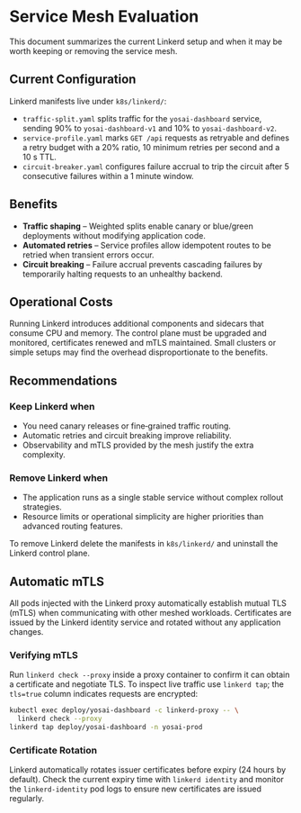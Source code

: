 # Service Mesh Evaluation

This document summarizes the current Linkerd setup and when it may be worth keeping or removing the service mesh.

## Current Configuration

Linkerd manifests live under `k8s/linkerd/`:

- `traffic-split.yaml` splits traffic for the `yosai-dashboard` service, sending 90% to `yosai-dashboard-v1` and 10% to `yosai-dashboard-v2`.
- `service-profile.yaml` marks `GET /api` requests as retryable and defines a retry budget with a 20% ratio, 10 minimum retries per second and a 10&nbsp;s TTL.
- `circuit-breaker.yaml` configures failure accrual to trip the circuit after 5 consecutive failures within a 1&nbsp;minute window.

## Benefits

- **Traffic shaping** – Weighted splits enable canary or blue/green deployments without modifying application code.
- **Automated retries** – Service profiles allow idempotent routes to be retried when transient errors occur.
- **Circuit breaking** – Failure accrual prevents cascading failures by temporarily halting requests to an unhealthy backend.

## Operational Costs

Running Linkerd introduces additional components and sidecars that consume CPU and memory. The control plane must be upgraded and monitored, certificates renewed and mTLS maintained. Small clusters or simple setups may find the overhead disproportionate to the benefits.

## Recommendations

### Keep Linkerd when

- You need canary releases or fine‑grained traffic routing.
- Automatic retries and circuit breaking improve reliability.
- Observability and mTLS provided by the mesh justify the extra complexity.

### Remove Linkerd when

- The application runs as a single stable service without complex rollout strategies.
- Resource limits or operational simplicity are higher priorities than advanced routing features.

To remove Linkerd delete the manifests in `k8s/linkerd/` and uninstall the Linkerd control plane.

## Automatic mTLS

All pods injected with the Linkerd proxy automatically establish mutual TLS
(mTLS) when communicating with other meshed workloads. Certificates are issued by
the Linkerd identity service and rotated without any application changes.

### Verifying mTLS

Run `linkerd check --proxy` inside a proxy container to confirm it can obtain a
certificate and negotiate TLS. To inspect live traffic use `linkerd tap`; the
`tls=true` column indicates requests are encrypted:

```bash
kubectl exec deploy/yosai-dashboard -c linkerd-proxy -- \
  linkerd check --proxy
linkerd tap deploy/yosai-dashboard -n yosai-prod
```

### Certificate Rotation

Linkerd automatically rotates issuer certificates before expiry (24&nbsp;hours by
default). Check the current expiry time with `linkerd identity` and monitor the
`linkerd-identity` pod logs to ensure new certificates are issued regularly.
